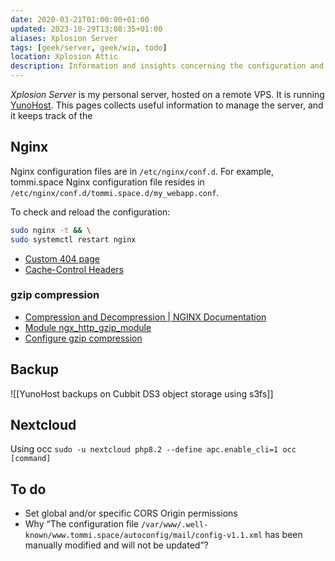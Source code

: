 ```yaml
---
date: 2020-03-21T01:00:00+01:00
updated: 2023-10-29T13:08:35+01:00
aliases: Xplosion Server
tags: [geek/server, geek/wip, todo]
location: Xplosion Attic
description: Information and insights concerning the configuration and manteinance of Tommi’s server
---
```

<cite>Xplosion Server</cite> is my personal server, hosted on a remote VPS. It is running [YunoHost](https://yunohost.org 'YunoHost'). This pages collects useful information to manage the server, and it keeps track of the

## Nginx

Nginx configuration files are in `/etc/nginx/conf.d`. For example, tommi.space Nginx configuration file resides in `/etc/nginx/conf.d/tommi.space.d/my_webapp.conf`.

To check and reload the configuration:

```sh
sudo nginx -t && \
sudo systemctl restart nginx
```

- [Custom 404 page](https://tecmint.com/create-custom-nginx-error-page 'How to Create Custom 404 Error Page in NGINX - Tecmint')
- [Cache-Control Headers](https://howtogeek.com/devops/how-to-configure-cache-control-headers-in-nginx 'How to Configure Cache-Control Headers in NGINX')

### gzip compression

- [Compression and Decompression | NGINX Documentation](https://docs.nginx.com/nginx/admin-guide/web-server/compression/)
- [Module ngx\_http\_gzip\_module](https://nginx.org/en/docs/http/ngx_http_gzip_module.html)
- [Configure gzip compression](https://techrepublic.com/article/how-to-configure-gzip-compression-with-nginx 'How to configure gzip compression with NGINX | TechRepublic')

## Backup

![[YunoHost backups on Cubbit DS3 object storage using s3fs]]

## Nextcloud

Using occ `sudo -u nextcloud php8.2 --define apc.enable_cli=1 occ [command]`

## To do

- Set global and/or specific CORS Origin permissions
- Why <q>The configuration file `/var/www/.well-known/www.tommi.space/autoconfig/mail/config-v1.1.xml` has been manually modified and will not be updated</q>?
